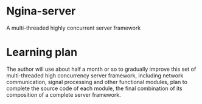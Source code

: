 # Ngina-server
A multi-threaded highly concurrent server framework

# Learning plan
The author will use about half a month or so to gradually improve this set of multi-threaded high concurrency server framework, including network communication, signal processing and other functional modules, plan to complete the source code of each module, the final combination of its composition of a complete server framework.

